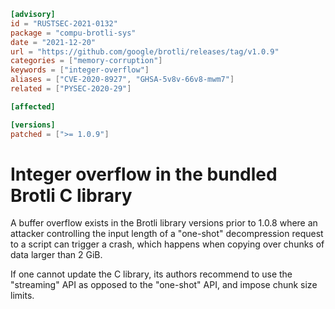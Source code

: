 ```toml
[advisory]
id = "RUSTSEC-2021-0132"
package = "compu-brotli-sys"
date = "2021-12-20"
url = "https://github.com/google/brotli/releases/tag/v1.0.9"
categories = ["memory-corruption"]
keywords = ["integer-overflow"]
aliases = ["CVE-2020-8927", "GHSA-5v8v-66v8-mwm7"]
related = ["PYSEC-2020-29"]

[affected]

[versions]
patched = [">= 1.0.9"]
```

# Integer overflow in the bundled Brotli C library

A buffer overflow exists in the Brotli library versions prior to 1.0.8 where an attacker controlling the input length of a "one-shot" decompression request to a script can trigger a crash, which happens when copying over chunks of data larger than 2 GiB.

If one cannot update the C library, its authors recommend to use the "streaming" API as opposed to the "one-shot" API, and impose chunk size limits.
